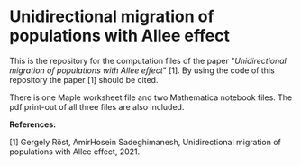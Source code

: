 # Unidirectional migration of populations with Allee effect

This is the repository for the computation files of the paper "*Unidirectional migration of populations with Allee effect*" [1]. By using the code of this repository the paper [1] should be cited.

There is one Maple worksheet file and two Mathematica notebook files. The pdf print-out of all three files are also included.


**References:**

[1] Gergely Röst, AmirHosein Sadeghimanesh, Unidirectional migration of populations with Allee effect, 2021.

